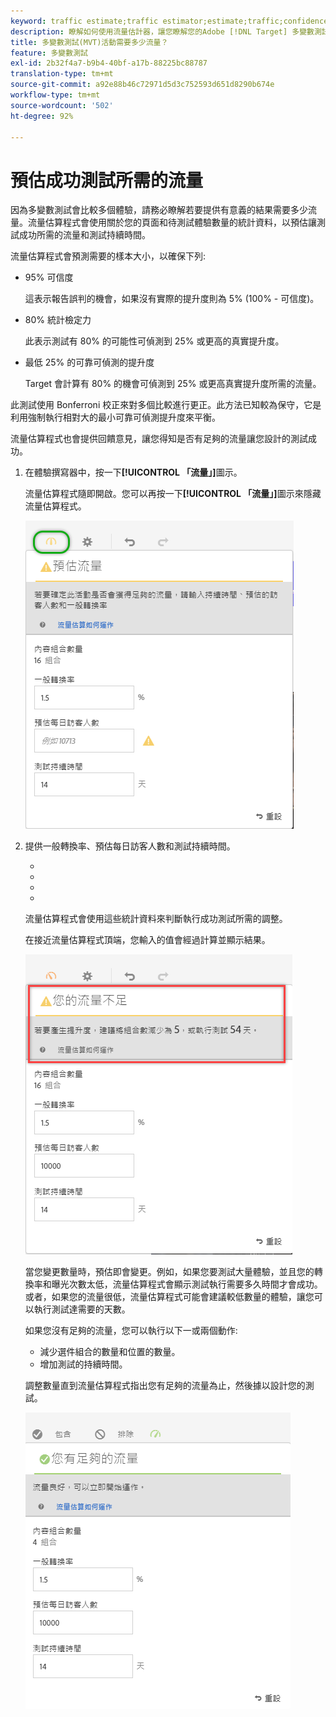 ```yaml
---
keyword: traffic estimate;traffic estimator;estimate;traffic;confidence;statistical power;lift;bonferroni;conversion rate;visitors per day;duration
description: 瞭解如何使用流量估計器，讓您瞭解您的Adobe [!DNL Target] 多變數測試活動是否有足夠流量才能成功。
title: 多變數測試(MVT)活動需要多少流量？
feature: 多變數測試
exl-id: 2b32f4a7-b9b4-40bf-a17b-88225bc88787
translation-type: tm+mt
source-git-commit: a92e88b46c72971d5d3c752593d651d8290b674e
workflow-type: tm+mt
source-wordcount: '502'
ht-degree: 92%

---
```


# 預估成功測試所需的流量

因為多變數測試會比較多個體驗，請務必瞭解若要提供有意義的結果需要多少流量。流量估算程式會使用關於您的頁面和待測試體驗數量的統計資料，以預估讓測試成功所需的流量和測試持續時間。

流量估算程式會預測需要的樣本大小，以確保下列:

* 95% 可信度

   這表示報告誤判的機會，如果沒有實際的提升度則為 5% (100% - 可信度)。
* 80% 統計檢定力

   此表示測試有 80% 的可能性可偵測到 25% 或更高的真實提升度。
* 最低 25% 的可靠可偵測的提升度

   Target 會計算有 80% 的機會可偵測到 25% 或更高真實提升度所需的流量。

此測試使用 Bonferroni 校正來對多個比較進行更正。此方法已知較為保守，它是利用強制執行相對大的最小可靠可偵測提升度來平衡。

流量估算程式也會提供回饋意見，讓您得知是否有足夠的流量讓您設計的測試成功。

1. 在體驗撰寫器中，按一下&#x200B;**[!UICONTROL 「流量」]**&#x200B;圖示。

   流量估算程式隨即開啟。您可以再按一下&#x200B;**[!UICONTROL 「流量」]**&#x200B;圖示來隱藏流量估算程式。

   ![](assets/estimatorempty.png)

1. 提供一般轉換率、預估每日訪客人數和測試持續時間。

   * [!UICONTROL 內容組合數量]: 在執行任何排除之後，根據要隨活動建立的體驗數量自動計算。
   * [!UICONTROL 一般轉換率]: 轉換率會根據您的估計或來自您分析系統的過去資料而以百分比表示
   * [!UICONTROL 預估每日訪客人數]: 這是根據鎖定目標條件所得到的可能檢視此頁面的訪客數量。這可能根據您的分析資料。
   * [!UICONTROL 測試持續時間]: 活動要執行的天數。

   流量估算程式會使用這些統計資料來判斷執行成功測試所需的調整。

   在接近流量估算程式頂端，您輸入的值會經過計算並顯示結果。

   ![](assets/estimatorinsufficient.png)

   當您變更數量時，預估即會變更。例如，如果您要測試大量體驗，並且您的轉換率和曝光次數太低，流量估算程式會顯示測試執行需要多久時間才會成功。或者，如果您的流量很低，流量估算程式可能會建議較低數量的體驗，讓您可以執行測試達需要的天數。

   如果您沒有足夠的流量，您可以執行以下一或兩個動作:

   * 減少選件組合的數量和位置的數量。
   * 增加測試的持續時間。

   調整數量直到流量估算程式指出您有足夠的流量為止，然後據以設計您的測試。

   ![](assets/estimatorok.png)
